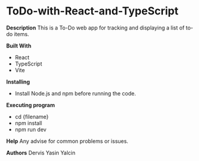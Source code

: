 # ToDo-with-React-and-TypeScript

**Description**
This is a To-Do web app for tracking and displaying a list of to-do
items.

**Built With**
- React
- TypeScript
- Vite
  
**Installing**
- Install Node.js and npm before running the code.
  

**Executing program**

- cd {filename}
- npm install
- npm run dev



**Help**
Any advise for common problems or issues.


**Authors**
Dervis Yasin Yalcin




